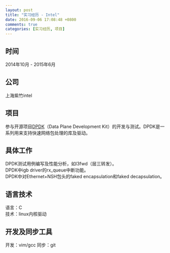 ```yaml
---
layout: post
title: "实习经历 - Intel"
date: 2016-09-06 17:08:48 +0800
comments: true
categories: [实习经历, 项目]
---
```


## 时间
2014年10月 - 2015年6月
## 公司
上海紫竹intel
<!--more-->
## 项目
参与开源项目[DPDK](http://dpdk.org/)（Data Plane Development Kit）的开发与测试。DPDK是一系列用来支持快速网络包处理的库及驱动。
## 具体工作
DPDK测试用例编写及性能分析，如l3fwd（层三转发）。  
DPDK中igb driver的rx_queue中断功能。  
DPDK中对Ethernet+NSH包头的faked encapsulation和faked decapsulation。
## 语言技术
语言：C  
技术：linux内核驱动
## 开发及同步工具
开发：vim/gcc
同步：git
